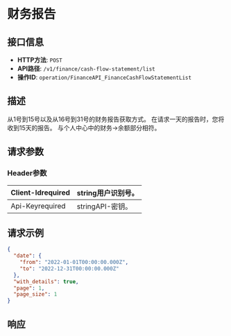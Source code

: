 # 财务报告

## 接口信息

- **HTTP方法**: `POST`
- **API路径**: `/v1/finance/cash-flow-statement/list`
- **操作ID**: `operation/FinanceAPI_FinanceCashFlowStatementList`

## 描述

从1号到15号以及从16号到31号的财务报告获取方式。
在请求一天的报告时，您将收到15天的报告。
与个人中心中的财务→余额部分相符。

## 请求参数

### Header参数

| Client-Idrequired | string用户识别号。 |
|---|---|
| Api-Keyrequired | stringAPI-密钥。 |

## 请求示例

```json
{
  "date": {
    "from": "2022-01-01T00:00:00.000Z",
    "to": "2022-12-31T00:00:00.000Z"
  },
  "with_details": true,
  "page": 1,
  "page_size": 1
}
```

## 响应

